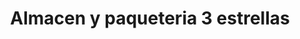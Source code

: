 ---
title: "Almacen y paqueteria 3 estrellas"
url: /los-lagos/almacen-y-paqueteria-3-estrellas/
shop: Allgemein
---
